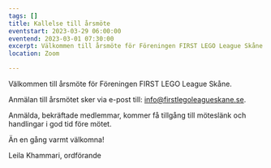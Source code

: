 ```yaml
---
tags: []
title: Kallelse till årsmöte
eventstart: 2023-03-29 06:00:00
eventend: 2023-03-01 07:30:00
excerpt: Välkommen till årsmöte för Föreningen FIRST LEGO League Skåne.
location: Zoom

---
```

Välkommen till årsmöte för Föreningen FIRST LEGO League Skåne.

Anmälan till årsmötet sker via e-post till: info@firstlegoleagueskane.se.

Anmälda, bekräftade medlemmar, kommer få tillgång till möteslänk och handlingar i god tid före mötet. 

Än en gång varmt välkomna!

Leila Khammari, ordförande